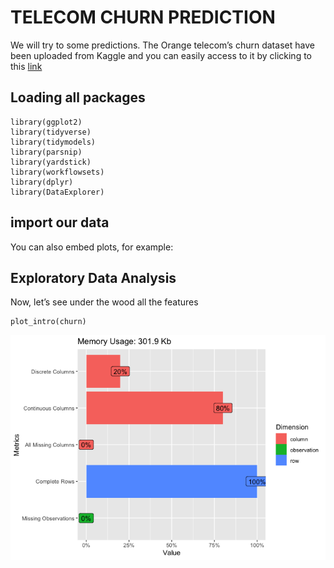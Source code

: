 # TELECOM CHURN PREDICTION

We will try to some predictions. The Orange telecom’s churn dataset have
been uploaded from Kaggle and you can easily access to it by clicking to
this
[link](https://www.kaggle.com/mnassrib/telecom-churn-datasets "link to the dataset")

## Loading all packages

    library(ggplot2)
    library(tidyverse)
    library(tidymodels)
    library(parsnip)
    library(yardstick)
    library(workflowsets)
    library(dplyr)
    library(DataExplorer)

## import our data

You can also embed plots, for example:

## Exploratory Data Analysis

Now, let’s see under the wood all the features

    plot_intro(churn)

![](churn_files/figure-markdown_strict/EDA-1.png)
